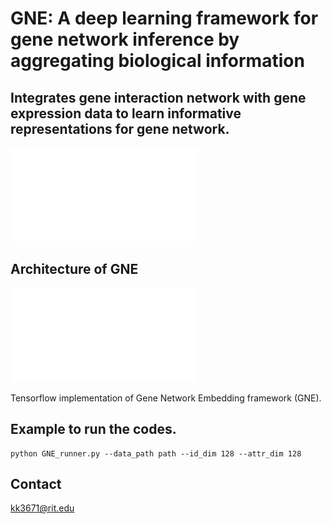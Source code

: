 # GNE: A deep learning framework for gene network inference by aggregating biological information

## Integrates gene interaction network with gene expression data to learn informative representations for gene network.

![](figures/gne.pdf)

## Architecture of GNE
![](figures/block_diagram.pdf)


Tensorflow implementation of Gene Network Embedding framework (GNE).

## Example to run the codes.
```
python GNE_runner.py --data_path path --id_dim 128 --attr_dim 128
```


## Contact
kk3671@rit.edu
